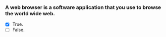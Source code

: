 ### A web browser is a software application that you use to browse the world wide web.

- [x] True.
- [ ] False.
